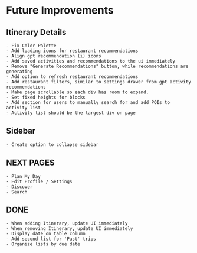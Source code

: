 # Future Improvements

## Itinerary Details

    - Fix Color Palette
    - Add loading icons for restaurant recommendations
    - Align gpt recommendation (i) icons
    - Add saved activities and recommendations to the ui immediately
    - Remove "Generate Recommendations" button, while recommendations are generating
    - Add option to refresh restaurant recommendations
    - Add restaurant filters, similar to settings drawer from gpt activity recommendations
    - Make page scrollable so each div has room to expand.
    - Set fixed heights for blocks
    - Add section for users to manually search for and add POIs to activity list
    - Activity list should be the largest div on page

## Sidebar

    - Create option to collapse sidebar

## NEXT PAGES

    - Plan My Day
    - Edit Profile / Settings
    - Discover
    - Search

## DONE

    - When adding Itinerary, update UI immediately
    - When removing Itinerary, update UI immediately
    - Display date on table column
    - Add second list for 'Past' trips
    - Organize lists by due date
